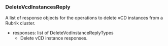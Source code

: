 ### DeleteVcdInstancesReply
A list of response objects for the operations to delete vCD instances from a Rubrik cluster.

- responses: list of DeleteVcdInstanceReplyTypes
  - Delete vCD instance responses.
